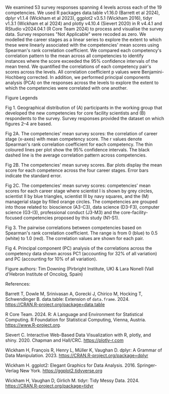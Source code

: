 We examined 53 survey responses spanning 4 levels across each of the 19 competencies. We used R packages data.table v1.16.0 (Barrett et al 2024), dplyr v1.1.4 (Wickham et al 2023), ggplot2 v3.5.1 (Wickham 2016), tidyr v1.3.1 (Wickham et al 2024) and plotly v4.10.4 (Sievert 2020) in R v4.4.1 and RStudio v2024.04.1 (R Core Team 2024) to process and visualise the survey data. Survey responses "Not Applicable" were recoded as zero. We modelled the career stages as a linear series to explore the extent to which these were linearly associated with the competencies' mean scores using Spearman's rank correlation coefficient. We compared each competency's correlation pattern to the mean across all competencies to identify instances where the score exceeded the 95% confidence intervals of the mean trend. We quantified the correlations of each competency pair's scores across the levels. All correlation coefficient p values were Benjamini-Hochberg corrected. In addition, we performed principal components analysis (PCA) on the responses across the levels to explore the extent to which the competencies were correlated with one another. 


Figure Legends

Fig 1. Geographical distribution of (A) participants in the working group that developed the new competencies for core facility scientists and (B) respondents to the survey. Survey responses provided the dataset on which figures 2–4 are based.

Fig 2A. The competencies' mean survey scores: the correlation of career stage (x-axes) with mean competency score. The r values denote Spearman's rank correlation coefficient for each competency. The thin coloured lines per plot show the 95% confidence intervals. The black dashed line is the average correlation pattern across competencies.

Fig 2B. The competencies' mean survey scores. Bar plots display the mean score for each competence across the four career stages. Error bars indicate the standard error. 

Fig 2C. The competencies' mean survey scores: competencies’ mean scores for each career stage where scientist I is shown by grey circles, scientist II by blue triangles, scientist III by navy squares, and the (M) managerial stage by filled orange circles. The competencies are grouped into those related to: bioscience (A3-C3), data science (D3-F3), computer science (G3-I3), professional conduct (J3-M3) and the core-facility-focused competencies proposed by this study (N1-S1).

Fig 3. The pairwise correlations between competencies based on Spearman's rank correlation coefficient. The range is from 0 (blue) to 0.5 (white) to 1.0 (red). The correlation values are shown for each pair.

Fig 4. Principal component (PC) analysis of the correlations across the competency data shown across PC1 (accounting for 32% of all variation) and PC (accounting for 10% of all variation).

Figure authors: Tim Downing (Pirbright Institute, UK) & Lara Nonell (Vall d'Hebron Institute of Oncolog, Spain)

References:

Barrett T, Dowle M, Srinivasan A, Gorecki J, Chirico M, Hocking T, Schwendinger B. data.table: Extension of `data.frame`. 2024. https://CRAN.R-project.org/package=data.table

R Core Team. 2024. R: A Language and Environment for Statistical Computing. R Foundation for Statistical Computing, Vienna, Austria. https://www.R-project.org.

Sievert C. Interactive Web-Based Data Visualization with R, plotly, and shiny. 2020. Chapman and Hall/CRC. https://plotly-r.com

Wickham H, François R, Henry L, Müller K, Vaughan D. dplyr: A Grammar of Data Manipulation. 2023. https://CRAN.R-project.org/package=dplyr

Wickham H. ggplot2: Elegant Graphics for Data Analysis. 2016. Springer-Verlag New York. https://ggplot2.tidyverse.org

Wickham H, Vaughan D, Girlich M. tidyr: Tidy Messy Data. 2024. https://CRAN.R-project.org/package=tidyr

